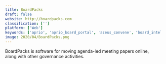 ```yaml
---
title: BoardPacks
draft: false 
website: http://boardpacks.com
classification: ['']
platform: ['Web']
keywords: ['aprio', 'aprio_board_portal', 'azeus_convene', 'board_intelligence', 'board_management', 'boardeffect', 'boardpac', 'boardpaq', 'boardsync', 'boardable', 'boardvantage', 'compass_quality_management_system', 'diligent', 'diligent_board_management_software', 'directorpoint', 'leading_boards', 'loomion', 'nasdaq_boardvantage', 'onboard', 'sherpany', 'boardpro']
image: 2020/04/BoardPacks.png
---
```

BoardPacks is software for moving agenda-led meeting papers online, along with other governance activities.